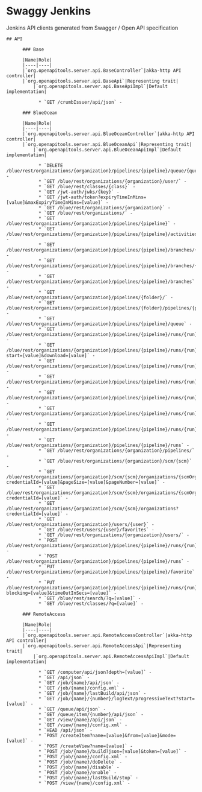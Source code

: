 # Swaggy Jenkins

Jenkins API clients generated from Swagger / Open API specification


    ## API

          ### Base

          |Name|Role|
          |----|----|
          |`org.openapitools.server.api.BaseController`|akka-http API controller|
          |`org.openapitools.server.api.BaseApi`|Representing trait|
              |`org.openapitools.server.api.BaseApiImpl`|Default implementation|

                * `GET /crumbIssuer/api/json` - 

          ### BlueOcean

          |Name|Role|
          |----|----|
          |`org.openapitools.server.api.BlueOceanController`|akka-http API controller|
          |`org.openapitools.server.api.BlueOceanApi`|Representing trait|
              |`org.openapitools.server.api.BlueOceanApiImpl`|Default implementation|

                * `DELETE /blue/rest/organizations/{organization}/pipelines/{pipeline}/queue/{queue}` - 
                * `GET /blue/rest/organizations/{organization}/user/` - 
                * `GET /blue/rest/classes/{class}` - 
                * `GET /jwt-auth/jwks/{key}` - 
                * `GET /jwt-auth/token?expiryTimeInMins=[value]&maxExpiryTimeInMins=[value]` - 
                * `GET /blue/rest/organizations/{organization}` - 
                * `GET /blue/rest/organizations/` - 
                * `GET /blue/rest/organizations/{organization}/pipelines/{pipeline}` - 
                * `GET /blue/rest/organizations/{organization}/pipelines/{pipeline}/activities` - 
                * `GET /blue/rest/organizations/{organization}/pipelines/{pipeline}/branches/{branch}/` - 
                * `GET /blue/rest/organizations/{organization}/pipelines/{pipeline}/branches/{branch}/runs/{run}` - 
                * `GET /blue/rest/organizations/{organization}/pipelines/{pipeline}/branches` - 
                * `GET /blue/rest/organizations/{organization}/pipelines/{folder}/` - 
                * `GET /blue/rest/organizations/{organization}/pipelines/{folder}/pipelines/{pipeline}` - 
                * `GET /blue/rest/organizations/{organization}/pipelines/{pipeline}/queue` - 
                * `GET /blue/rest/organizations/{organization}/pipelines/{pipeline}/runs/{run}` - 
                * `GET /blue/rest/organizations/{organization}/pipelines/{pipeline}/runs/{run}/log?start=[value]&download=[value]` - 
                * `GET /blue/rest/organizations/{organization}/pipelines/{pipeline}/runs/{run}/nodes/{node}` - 
                * `GET /blue/rest/organizations/{organization}/pipelines/{pipeline}/runs/{run}/nodes/{node}/steps/{step}` - 
                * `GET /blue/rest/organizations/{organization}/pipelines/{pipeline}/runs/{run}/nodes/{node}/steps/{step}/log` - 
                * `GET /blue/rest/organizations/{organization}/pipelines/{pipeline}/runs/{run}/nodes/{node}/steps` - 
                * `GET /blue/rest/organizations/{organization}/pipelines/{pipeline}/runs/{run}/nodes` - 
                * `GET /blue/rest/organizations/{organization}/pipelines/{pipeline}/runs` - 
                * `GET /blue/rest/organizations/{organization}/pipelines/` - 
                * `GET /blue/rest/organizations/{organization}/scm/{scm}` - 
                * `GET /blue/rest/organizations/{organization}/scm/{scm}/organizations/{scmOrganisation}/repositories?credentialId=[value]&pageSize=[value]&pageNumber=[value]` - 
                * `GET /blue/rest/organizations/{organization}/scm/{scm}/organizations/{scmOrganisation}/repositories/{repository}?credentialId=[value]` - 
                * `GET /blue/rest/organizations/{organization}/scm/{scm}/organizations?credentialId=[value]` - 
                * `GET /blue/rest/organizations/{organization}/users/{user}` - 
                * `GET /blue/rest/users/{user}/favorites` - 
                * `GET /blue/rest/organizations/{organization}/users/` - 
                * `POST /blue/rest/organizations/{organization}/pipelines/{pipeline}/runs/{run}/replay` - 
                * `POST /blue/rest/organizations/{organization}/pipelines/{pipeline}/runs` - 
                * `PUT /blue/rest/organizations/{organization}/pipelines/{pipeline}/favorite` - 
                * `PUT /blue/rest/organizations/{organization}/pipelines/{pipeline}/runs/{run}/stop?blocking=[value]&timeOutInSecs=[value]` - 
                * `GET /blue/rest/search/?q=[value]` - 
                * `GET /blue/rest/classes/?q=[value]` - 

          ### RemoteAccess

          |Name|Role|
          |----|----|
          |`org.openapitools.server.api.RemoteAccessController`|akka-http API controller|
          |`org.openapitools.server.api.RemoteAccessApi`|Representing trait|
              |`org.openapitools.server.api.RemoteAccessApiImpl`|Default implementation|

                * `GET /computer/api/json?depth=[value]` - 
                * `GET /api/json` - 
                * `GET /job/{name}/api/json` - 
                * `GET /job/{name}/config.xml` - 
                * `GET /job/{name}/lastBuild/api/json` - 
                * `GET /job/{name}/{number}/logText/progressiveText?start=[value]` - 
                * `GET /queue/api/json` - 
                * `GET /queue/item/{number}/api/json` - 
                * `GET /view/{name}/api/json` - 
                * `GET /view/{name}/config.xml` - 
                * `HEAD /api/json` - 
                * `POST /createItem?name=[value]&from=[value]&mode=[value]` - 
                * `POST /createView?name=[value]` - 
                * `POST /job/{name}/build?json=[value]&token=[value]` - 
                * `POST /job/{name}/config.xml` - 
                * `POST /job/{name}/doDelete` - 
                * `POST /job/{name}/disable` - 
                * `POST /job/{name}/enable` - 
                * `POST /job/{name}/lastBuild/stop` - 
                * `POST /view/{name}/config.xml` - 

